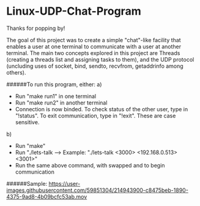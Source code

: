 # Linux-UDP-Chat-Program

Thanks for popping by!

The goal of this project was to create a simple "chat"-like facility that enables a user at one terminal to communicate with a user at another terminal. The main two concepts explored in this project are Threads (creating a threads list and assigning tasks to them), and the UDP protocol (uncluding uses of socket, bind, sendto, recvfrom, getaddrinfo among others).

######To run this program, either:
a) 
- Run "make run1" in one terminal
- Run "make run2" in another terminal
- Connection is now binded. To check status of the other user, type in "!status". To exit communication, type in "!exit". These are case sensitive. 

b) 
- Run "make" 
- Run "./lets-talk <local port> <remote host> <remote port>
--> Example: "./lets-talk <3000> <192.168.0.513> <3001>"
- Run the same above command, with swapped <local port> and <remote port> to begin communication

######Sample:
https://user-images.githubusercontent.com/59851304/214943900-c8475beb-1890-4375-9ad8-4b09bcfc53ab.mov

